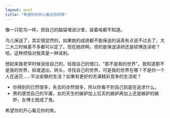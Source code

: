 ```yaml
---
layout: post
title: "希望你的开心看见你的笑"
---
```


像一只驼鸟一样，把自己的脑袋埋进沙里，装着啥都不知道。

鸟儿保送了，其实很显然的，如果她的成绩都不能保送的话真有点说不过去了，大二大三时候差不多都可以定了。现在她烦啊，烦的是保送读研还是硕博连读呢？哈，这种烦恼对我真是一种讽刺。

想起来我老早时候说给自己的，给我自己的借口，"那不是我的世界"。我知道那不是我的世界，抑或退出，转头，寻找自己的世界，可是我的世界在哪？不是你一个人在迷茫……平淡安静的生活？如果有更好的充满精彩竞争的生活呢？

- 你得到的已然很多，失去的亦然很多，所以你看不到自己到底在追求什么。
- 男的感觉自己的平庸，女的天生的嫉妒加上后天的嫉妒再加上还是嫉妒的嫉妒，女博士就成了鬼。

希望你的开心看见你的笑。

